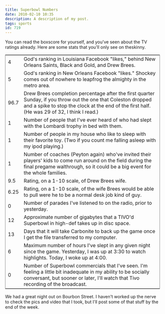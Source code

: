 ```yaml
---
title: Superbowl Numbers
date: 2010-02-10 10:35
description: A description of my post.
tags: sports
id: 719
---
```

You can read the boxscore for yourself, and you've seen about the TV ratings already.  Here are some stats that you'll only see on theskinny.
<span class="spanEndPreview">&nbsp;</span>
<table style="border:1px solid gray;">

<tr><td>4</td><td>God's ranking in Louisiana Facebook "likes," behind New Orleans Saints, Black and Gold, and Drew Brees.</td></tr>

<tr><td>5</td><td>God's ranking in New Orleans Facebook "likes."  Shockey comes out of nowhere to leapfrog the almighty in the metro area.</td></tr>

<tr><td>96.7</td><td>Drew Brees completion percentage after the first quarter Sunday, if you throw out the one that Coleston dropped and a spike to stop the clock at the end of the first half.  (He was 29 of 32, I think I read.)</td></tr>

<tr><td>1</td><td>Number of people that I've ever heard of who had slept with the Lombardi trophy in bed with them.</td></tr>

<tr><td>1</td><td>Number of people in my house who like to sleep with their favorite toy.  (Two if you count me falling asleep with my ipod playing.)</td></tr>

<tr><td>1</td><td>Number of coaches (Peyton again) who've invited their players' kids to come run around on the field during the final pregame walthrough, so it could be a big event for the whole families.</td></tr>

<tr><td>9.5</td><td>Rating, on a 1-10 scale, of Drew Brees wife.</td></tr>

<tr><td>6.25</td><td>Rating, on a 1-10 scale, of the wife Brees would be able to pull were he to be a normal desk job kind of guy.</td></tr>

<tr><td>0</td><td>Number of parades I've listened to on the radio, prior to yesterday.</td></tr>

<tr><td>12</td><td>Approximate number of gigabytes that a TIVO'd Superbowl in high-def takes up in disc space.</td></tr>

<tr><td>13</td><td>Days that it will take Carbonite to back up the game once I get the file transferred to my computer.</td></tr>

<tr><td>6</td><td>Maximum number of hours I've slept in any given night since the game.  Yesterday, I was up at 3:30 to watch highlights.  Today, I woke up at 4:00.</td></tr>

<tr><td>0</td><td>Number of Superbowl commercials that I've seen.  I'm feeling a little bit inadequate in my ability to be socially conversant, but sooner or later, I'll watch that Tivo recording of the broadcast.</td></tr>

</table>

We had a great night out on Bourbon Street.  I haven't worked up the nerve to check the pics and video that I took, but I'll post some of that stuff by the end of the week.